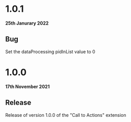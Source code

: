 # 1.0.1

**25th Janurary 2022**

## Bug

Set the dataProcessing pidInList value to 0

# 1.0.0

**17th November 2021**

## Release

Release of version 1.0.0 of the "Call to Actions" extension
